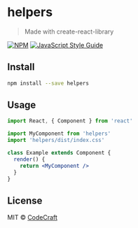 # helpers

> Made with create-react-library

[![NPM](https://img.shields.io/npm/v/helpers.svg)](https://www.npmjs.com/package/helpers) [![JavaScript Style Guide](https://img.shields.io/badge/code_style-standard-brightgreen.svg)](https://standardjs.com)

## Install

```bash
npm install --save helpers
```

## Usage

```jsx
import React, { Component } from 'react'

import MyComponent from 'helpers'
import 'helpers/dist/index.css'

class Example extends Component {
  render() {
    return <MyComponent />
  }
}
```

## License

MIT © [CodeCraft](https://github.com/CodeCraft)
